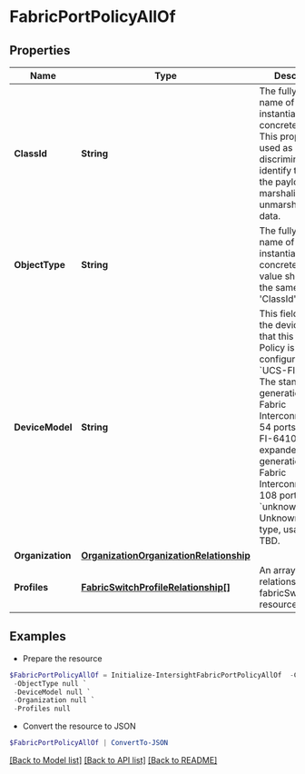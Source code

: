 # FabricPortPolicyAllOf
## Properties

Name | Type | Description | Notes
------------ | ------------- | ------------- | -------------
**ClassId** | **String** | The fully-qualified name of the instantiated, concrete type. This property is used as a discriminator to identify the type of the payload when marshaling and unmarshaling data. | [default to "fabric.PortPolicy"]
**ObjectType** | **String** | The fully-qualified name of the instantiated, concrete type. The value should be the same as the &#39;ClassId&#39; property. | [default to "fabric.PortPolicy"]
**DeviceModel** | **String** | This field specifies the device model that this Port Policy is being configured for. * &#x60;UCS-FI-6454&#x60; - The standard 4th generation UCS Fabric Interconnect with 54 ports. * &#x60;UCS-FI-64108&#x60; - The expanded 4th generation UCS Fabric Interconnect with 108 ports. * &#x60;unknown&#x60; - Unknown device type, usage is TBD. | [optional] [default to "UCS-FI-6454"]
**Organization** | [**OrganizationOrganizationRelationship**](OrganizationOrganizationRelationship.md) |  | [optional] 
**Profiles** | [**FabricSwitchProfileRelationship[]**](FabricSwitchProfileRelationship.md) | An array of relationships to fabricSwitchProfile resources. | [optional] 

## Examples

- Prepare the resource
```powershell
$FabricPortPolicyAllOf = Initialize-IntersightFabricPortPolicyAllOf  -ClassId null `
 -ObjectType null `
 -DeviceModel null `
 -Organization null `
 -Profiles null
```

- Convert the resource to JSON
```powershell
$FabricPortPolicyAllOf | ConvertTo-JSON
```

[[Back to Model list]](../README.md#documentation-for-models) [[Back to API list]](../README.md#documentation-for-api-endpoints) [[Back to README]](../README.md)

